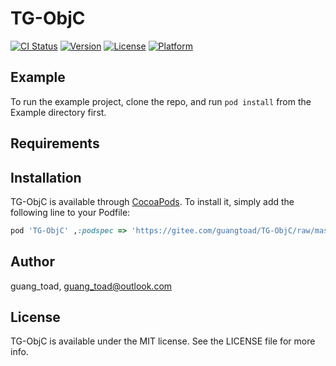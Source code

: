 # TG-ObjC

[![CI Status](https://img.shields.io/travis/guang_toad/TG-ObjC.svg?style=flat)](https://travis-ci.org/guang_toad/TG-ObjC)
[![Version](https://img.shields.io/cocoapods/v/TG-ObjC.svg?style=flat)](https://cocoapods.org/pods/TG-ObjC)
[![License](https://img.shields.io/cocoapods/l/TG-ObjC.svg?style=flat)](https://cocoapods.org/pods/TG-ObjC)
[![Platform](https://img.shields.io/cocoapods/p/TG-ObjC.svg?style=flat)](https://cocoapods.org/pods/TG-ObjC)

## Example



To run the example project, clone the repo, and run `pod install` from the Example directory first.

## Requirements

## Installation

TG-ObjC is available through [CocoaPods](https://cocoapods.org). To install
it, simply add the following line to your Podfile:

```ruby
pod 'TG-ObjC' ,:podspec => 'https://gitee.com/guangtoad/TG-ObjC/raw/master/TG-ObjC.podspec'
```

## Author

guang_toad, guang_toad@outlook.com

## License

TG-ObjC is available under the MIT license. See the LICENSE file for more info.
